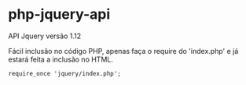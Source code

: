 # php-jquery-api
API Jquery versão 1.12

Fácil inclusão no código PHP, apenas faça o require do 'index.php' e já estará feita a inclusão no HTML.

```
require_once 'jquery/index.php';
```
